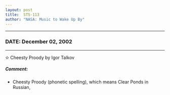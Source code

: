 ```yaml
---
layout: post
title:  STS-113
author: "NASA: Music to Wake Up By"
---
```


----
### DATE: December 02, 2002
----
✫ Cheesty Proody by Igor Talkov

##### Comment:
* Cheesty Proody (phonetic spelling), which means Clear Ponds in Russian,

